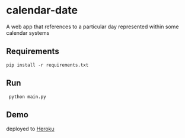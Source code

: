 # calendar-date
A web app that references to a particular day represented within some calendar systems


## Requirements
 `pip install -r requirements.txt`
 
## Run
 ` python main.py`
 
## Demo
 deployed to [Heroku](https://calendar-date.herokuapp.com/?lang=ara,en)
 
